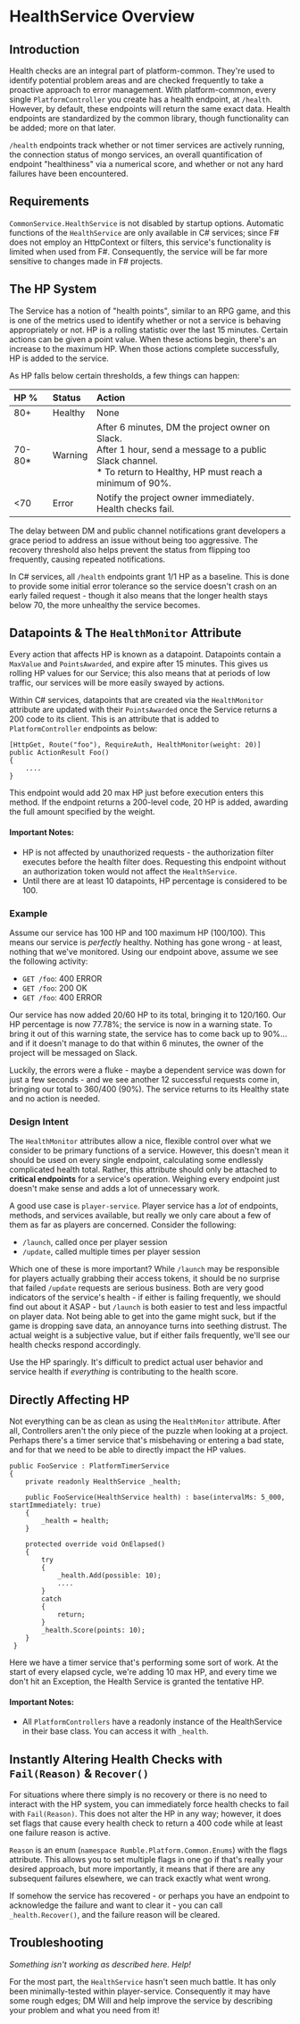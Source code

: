 # HealthService Overview

## Introduction

Health checks are an integral part of platform-common.  They're used to identify potential problem areas and are checked frequently to take a proactive approach to error management.  With platform-common, every single `PlatformController` you create has a health endpoint, at `/health`.  However, by default, these endpoints will return the same exact data.  Health endpoints are standardized by the common library, though functionality can be added; more on that later.

`/health` endpoints track whether or not timer services are actively running, the connection status of mongo services, an overall quantification of endpoint "healthiness" via a numerical score, and whether or not any hard failures have been encountered.

## Requirements

`CommonService.HealthService` is not disabled by startup options.  Automatic functions of the `HealthService` are only available in C# services; since F# does not employ an HttpContext or filters, this service's functionality is limited when used from F#.  Consequently, the service will be far more sensitive to changes made in F# projects.

## The HP System

The Service has a notion of "health points", similar to an RPG game, and this is one of the metrics used to identify whether or not a service is behaving appropriately or not.  HP is a rolling statistic over the last 15 minutes.  Certain actions can be given a point value.  When these actions begin, there's an increase to the maximum HP.  When those actions complete successfully, HP is added to the service.

As HP falls below certain thresholds, a few things can happen:

| HP %   | Status  | Action                                                                                                                                                                   |
|:-------|:--------|:-------------------------------------------------------------------------------------------------------------------------------------------------------------------------|
| 80+    | Healthy | None                                                                                                                                                                     |
| 70-80* | Warning | After 6 minutes, DM the project owner on Slack.<br />After 1 hour, send a message to a public Slack channel.<br/>* To return to Healthy, HP must reach a minimum of 90%. |
| <70    | Error   | Notify the project owner immediately.<br />Health checks fail.                                                                                                           |

The delay between DM and public channel notifications grant developers a grace period to address an issue without being too aggressive.  The recovery threshold also helps prevent the status from flipping too frequently, causing repeated notifications.

In C# services, all `/health` endpoints grant 1/1 HP as a baseline.  This is done to provide some initial error tolerance so the service doesn't crash on an early failed request - though it also means that the longer health stays below 70, the more unhealthy the service becomes.

## Datapoints & The `HealthMonitor` Attribute

Every action that affects HP is known as a datapoint.  Datapoints contain a `MaxValue` and `PointsAwarded`, and expire after 15 minutes.  This gives us rolling HP values for our Service; this also means that at periods of low traffic, our services will be more easily swayed by actions.

Within C# services, datapoints that are created via the `HealthMonitor` attribute are updated with their `PointsAwarded` once the Service returns a 200 code to its client.  This is an attribute that is added to `PlatformController` endpoints as below:

```
[HttpGet, Route("foo"), RequireAuth, HealthMonitor(weight: 20)]
public ActionResult Foo()
{
    ....
}
```

This endpoint would add 20 max HP just before execution enters this method.  If the endpoint returns a 200-level code, 20 HP is added, awarding the full amount specified by the weight.

#### Important Notes:

* HP is not affected by unauthorized requests - the authorization filter executes before the health filter does.  Requesting this endpoint without an authorization token would not affect the `HealthService`.
* Until there are at least 10 datapoints, HP percentage is considered to be 100.

### Example

Assume our service has 100 HP and 100 maximum HP (100/100).  This means our service is _perfectly_ healthy.  Nothing has gone wrong - at least, nothing that we've monitored.  Using our endpoint above, assume we see the following activity:

* `GET /foo`: 400 ERROR
* `GET /foo`: 200 OK
* `GET /foo`: 400 ERROR

Our service has now added 20/60 HP to its total, bringing it to 120/160.  Our HP percentage is now 77.78%; the service is now in a warning state.  To bring it out of this warning state, the service has to come back up to 90%... and if it doesn't manage to do that within 6 minutes, the owner of the project will be messaged on Slack.

Luckily, the errors were a fluke - maybe a dependent service was down for just a few seconds - and we see another 12 successful requests come in, bringing our total to 360/400 (90%).  The service returns to its Healthy state and no action is needed.

### Design Intent

The `HealthMonitor` attributes allow a nice, flexible control over what we consider to be primary functions of a service.  However, this doesn't mean it should be used on every single endpoint, calculating some endlessly complicated health total.  Rather, this attribute should only be attached to **critical endpoints** for a service's operation.  Weighing every endpoint just doesn't make sense and adds a lot of unnecessary work.

A good use case is `player-service`.  Player service has a _lot_ of endpoints, methods, and services available, but really we only care about a few of them as far as players are concerned.  Consider the following:

* `/launch`, called once per player session
* `/update`, called multiple times per player session

Which one of these is more important?  While `/launch` may be responsible for players actually grabbing their access tokens, it should be no surprise that failed `/update` requests are serious business.  Both are very good indicators of the service's health - if either is failing frequently, we should find out about it ASAP - but `/launch` is both easier to test and less impactful on player data.  Not being able to get into the game might suck, but if the game is dropping save data, an annoyance turns into seething distrust.  The actual weight is a subjective value, but if either fails frequently, we'll see our health checks respond accordingly.

Use the HP sparingly.  It's difficult to predict actual user behavior and service health if _everything_ is contributing to the health score.

## Directly Affecting HP

Not everything can be as clean as using the `HealthMonitor` attribute.  After all, Controllers aren't the only piece of the puzzle when looking at a project.  Perhaps there's a timer service that's misbehaving or entering a bad state, and for that we need to be able to directly impact the HP values.

```
public FooService : PlatformTimerService
{
    private readonly HealthService _health;
    
    public FooService(HealthService health) : base(intervalMs: 5_000, startImmediately: true)
    {
        _health = health;
    }
    
    protected override void OnElapsed()
    {
        try
        {
            _health.Add(possible: 10);
            ....
        }
        catch 
        {
            return;
        }
        _health.Score(points: 10);
    } 
 }
```

Here we have a timer service that's performing some sort of work.  At the start of every elapsed cycle, we're adding 10 max HP, and every time we don't hit an Exception, the Health Service is granted the tentative HP.

#### Important Notes:

* All `PlatformControllers` have a readonly instance of the HealthService in their base class.  You can access it with `_health`.

## Instantly Altering Health Checks with `Fail(Reason)` & `Recover()`

For situations where there simply is no recovery or there is no need to interact with the HP system, you can immediately force health checks to fail with `Fail(Reason)`.  This does not alter the HP in any way; however, it does set flags that cause every health check to return a 400 code while at least one failure reason is active.

`Reason` is an enum (`namespace Rumble.Platform.Common.Enums`) with the flags attribute.  This allows you to set multiple flags in one go if that's really your desired approach, but more importantly, it means that if there are any subsequent failures elsewhere, we can track exactly what went wrong.

If somehow the service has recovered - or perhaps you have an endpoint to acknowledge the failure and want to clear it - you can call `_health.Recover()`, and the failure reason will be cleared.

## Troubleshooting

_Something isn't working as described here.  Help!_

For the most part, the `HealthService` hasn't seen much battle.  It has only been minimally-tested within player-service.  Consequently it may have some rough edges; DM Will and help improve the service by describing your problem and what you need from it!
















